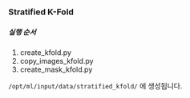 ### Stratified K-Fold
##### 실행 순서
1. create_kfold.py
2. copy_images_kfold.py
3. create_mask_kfold.py

```/opt/ml/input/data/stratified_kfold/``` 에 생성됩니다.